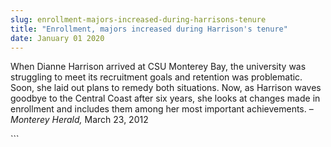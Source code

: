 ```yaml
---
slug: enrollment-majors-increased-during-harrisons-tenure
title: "Enrollment, majors increased during Harrison's tenure"
date: January 01 2020
---
```


 
<p>
  When Dianne Harrison arrived at CSU Monterey Bay, the university was
  struggling to meet its recruitment goals and retention was problematic. Soon,
  she laid out plans to remedy both situations. Now, as Harrison waves goodbye
  to the Central Coast after six years, she looks at changes made in enrollment
  and includes them among her most important achievements. –
  <em>Monterey Herald,</em> March 23, 2012
</p>
```
